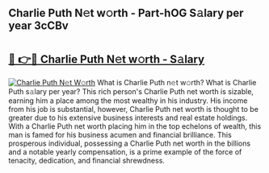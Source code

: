 ## Charlie Puth N𝚎t w𝚘rth - Part-hOG S𝚊lary per year 3cCBv

# <h2><a href="http://gc0rad.nevu.top/?p=Charlie+Puth">🔗 👉🔴 Charlie Puth N𝚎t w𝚘rth - S𝚊lary</a></h2>

[![Charlie Puth N𝚎t W𝚘rth](https://i.imgur.com/Oavwk0R.jpeg)](http://gc0rad.nevu.top/?p=Charlie+Puth)
What is Charlie Puth n𝚎t w𝚘rth? What is Charlie Puth s𝚊lary per year?
This rich person's Charlie Puth net worth is sizable, earning him a place among the most wealthy in his industry. His income from his job is substantial, however, Charlie Puth net worth is thought to be greater due to his extensive business interests and real estate holdings. With a Charlie Puth net worth placing him in the top echelons of wealth, this man is famed for his business acumen and financial brilliance. This prosperous individual, possessing a Charlie Puth net worth in the billions and a notable yearly compensation, is a prime example of the force of tenacity, dedication, and financial shrewdness.
